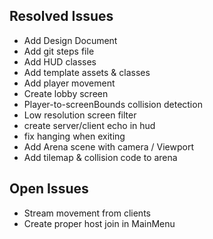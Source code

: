 ## Resolved Issues ##
- Add Design Document
- Add git steps file
- Add HUD classes
- Add template assets & classes
- Add player movement
- Create lobby screen
- Player-to-screenBounds collision detection
- Low resolution screen filter
- create server/client echo in hud
- fix hanging when exiting
- Add Arena scene with camera / Viewport
- Add tilemap & collision code to arena

## Open Issues ##
- Stream movement from clients
- Create proper host join in MainMenu
